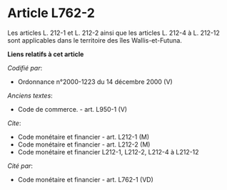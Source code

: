 # Article L762-2

Les articles L. 212-1 et L. 212-2 ainsi que les articles L. 212-4 à L. 212-12 sont applicables dans le territoire des îles
Wallis-et-Futuna.

**Liens relatifs à cet article**

_Codifié par_:

  - Ordonnance n°2000-1223 du 14 décembre 2000 (V)

_Anciens textes_:

  - Code de commerce. - art. L950-1 (V)

_Cite_:

  - Code monétaire et financier - art. L212-1 (M)
  - Code monétaire et financier - art. L212-2 (M)
  - Code monétaire et financier L212-1, L212-2, L212-4 à L212-12

_Cité par_:

  - Code monétaire et financier - art. L762-1 (VD)
